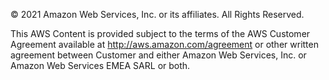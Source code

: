 © 2021 Amazon Web Services, Inc. or its affiliates. All Rights Reserved.

This AWS Content is provided subject to the terms of the AWS Customer Agreement
available at http://aws.amazon.com/agreement or other written agreement between
Customer and either Amazon Web Services, Inc. or Amazon Web Services EMEA SARL or both.